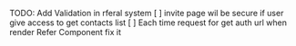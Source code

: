 TODO: Add Validation in rferal system
[ ] invite page wil be secure if user give access to get contacts list
[ ] Each time request for get auth url when render Refer Component fix it

